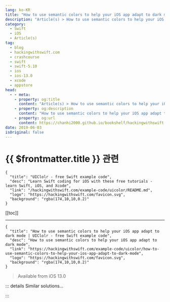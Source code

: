 ```yaml
---
lang: ko-KR
title: "How to use semantic colors to help your iOS app adapt to dark mode"
description: "Article(s) > How to use semantic colors to help your iOS app adapt to dark mode"
category:
  - Swift
  - iOS
  - Article(s)
tag: 
  - blog
  - hackingwithswift.com
  - crashcourse
  - swift
  - swift-5.10
  - ios
  - ios-13.0
  - xcode
  - appstore
head:
  - - meta:
    - property: og:title
      content: "Article(s) > How to use semantic colors to help your iOS app adapt to dark mode"
    - property: og:description
      content: "How to use semantic colors to help your iOS app adapt to dark mode"
    - property: og:url
      content: https://chanhi2000.github.io/bookshelf/hackingwithswift.com/example-code/uicolor/how-to-use-semantic-colors-to-help-your-ios-app-adapt-to-dark-mode.html
date: 2019-06-03
isOriginal: false
---
```


# {{ $frontmatter.title }} 관련

```component VPCard
{
  "title": "UIClolr - free Swift example code",
  "desc": "Learn Swift coding for iOS with these free tutorials - learn Swift, iOS, and Xcode",
  "link": "/hackingwithswift.com/example-code/uicolor/README.md",
  "logo": "https://hackingwithswift.com/favicon.svg",
  "background": "rgba(174,10,10,0.2)"
}
```

[[toc]]

---

```component VPCard
{
  "title": "How to use semantic colors to help your iOS app adapt to dark mode | UIClolr - free Swift example code",
  "desc": "How to use semantic colors to help your iOS app adapt to dark mode",
  "link": "https://hackingwithswift.com/example-code/uicolor/how-to-use-semantic-colors-to-help-your-ios-app-adapt-to-dark-mode",
  "logo": "https://hackingwithswift.com/favicon.svg",
  "background": "rgba(174,10,10,0.2)"
}
```

> Available from iOS 13.0

<!-- TODO: 작성 -->

<!-- 
When specifying colors for objects in your views, it’s often easier to use the built-in semantic colors of `UIColor` rather than specifying our own custom colors that might not look good in both light and dark mode.

For example, when you are coloring a label, use `UIColor.label`, `.secondaryLabel`, or similar so that UIKit will automatically make sure it stands out.

For backgrounds you should use `UIColor.systemBackground`, `.secondarySystemBackground`, or similar so that when you layer one view over another they don’t appear to become merged.

And when you’re using fixed colors like `.red` or `.blue` you should instead use `.systemRed` or `.systemBlue` to get a color that will adapt to the user’s trait environment - it will be a lighter red when in dark mode, and a darker red in light mode, rather than the fixed pure red of `.red`.

-->

::: details Similar solutions…

<!--
/example-code/system/how-to-run-code-when-your-app-is-terminated">How to run code when your app is terminated 
/example-code/uikit/how-to-detect-dark-mode-in-ios">How to detect dark mode in iOS 
/quick-start/swiftui/how-to-show-different-images-and-other-views-in-light-or-dark-mode">How to show different images and other views in light or dark mode 
/example-code/uikit/how-to-force-a-view-controller-to-use-light-or-dark-mode">How to force a view controller to use light or dark mode 
/quick-start/swiftui/how-to-preview-your-layout-in-light-and-dark-mode">How to preview your layout in light and dark mode</a>
-->

:::

